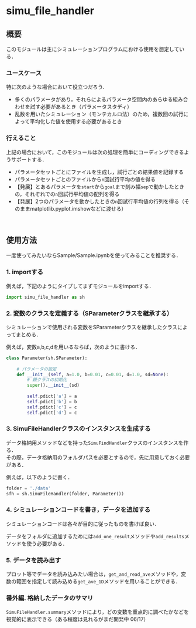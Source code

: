 # simu_file_handler

## 概要
このモジュールは主にシミュレーションプログラムにおける使用を想定している．

### ユースケース
特に次のような場合において役立つだろう．
* 多くのパラメータがあり，それらによるパラメータ空間内のあらゆる組み合わせを試す必要があるとき（パラメータスタディ）
* 乱数を用いたシミュレーション（モンテカルロ法）のため，複数回の試行によって平均化した値を使用する必要があるとき

### 行えること
上記の場合において，このモジュールは次の処理を簡単にコーディングできるようサポートする．
* パラメータセットごとにファイルを生成し，試行ごとの結果値を記録する
* パラメータセットごとのファイルから```n```回試行平均の値を得る
* 【発展】とあるパラメータを```start```から```goal```まで刻み幅```sep```で動かしたときの，それぞれでの```n```回試行平均値の配列を得る
* 【発展】2つのパラメータを動かしたときの```n```回試行平均値の行列を得る（そのままmatplotlib.pyplot.imshowなどに渡せる）

<br>

## 使用方法
一度使ってみたいならSample/Sample.ipynbを使ってみることを推奨する．

### 1. importする
例えば，下記のようにタイプしてまずモジュールをimportする．
```python
import simu_file_handler as sh
```

### 2. 変数のクラスを定義する（SParameterクラスを継承する）
シミュレーションで使用される変数をSParameterクラスを継承したクラスによってまとめる．  

例えば，変数a,b,c,dを用いるならば，次のように書ける．

```python
class Parameter(sh.SParameter):
    
    # パラメータの設定
    def __init__(self, a=1.0, b=0.01, c=0.01, d=1.0, sd=None):
        # 親クラスの初期化
        super().__init__(sd)
        
        self.pdict['a'] = a
        self.pdict['b'] = b
        self.pdict['c'] = c
        self.pdict['d'] = c
```

### 3. SimuFileHandlerクラスのインスタンスを生成する
データ格納用メソッドなどを持った`SimuFindHandler`クラスのインスタンスを作る．  
その際，データ格納用のフォルダパスを必要とするので，先に用意しておく必要がある．

例えば，以下のように書く．

```python
folder = './data'
sfh = sh.SimuFileHandler(folder, Parameter())
```

### 4. シミュレーションコードを書き，データを追加する
シミュレーションコードは各々が目的に従ったものを書けば良い．  

データをフォルダに追加するためには`add_one_result`メソッドや`add_results`メソッドを使う必要がある．

### 5. データを読み出す
プロット等でデータを読み込みたい場合は，`get_and_read_ave`メソッドや，変数の範囲を指定して読み込める`get_ave_1D`メソッドを用いることができる．

### 番外編. 格納したデータのサマリ
`SimuFileHandler.summary`メソッドにより，どの変数を重点的に調べたかなどを視覚的に表示できる（ある程度は見れるがまだ開発中 06/17）
